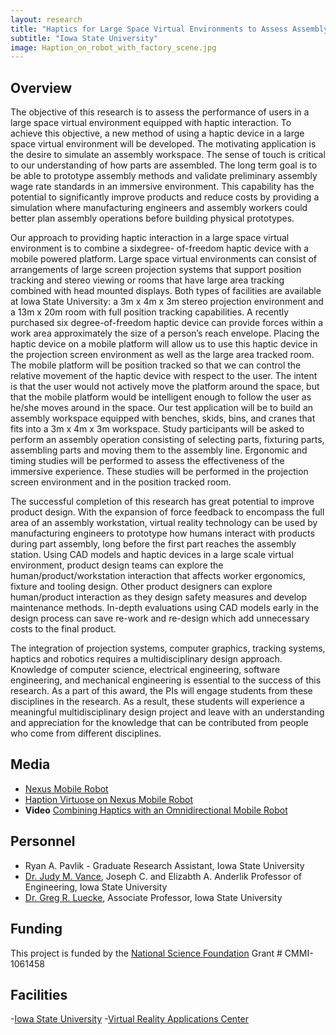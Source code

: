 ```yaml
---
layout: research
title: "Haptics for Large Space Virtual Environments to Assess Assembly Tasks"
subtitle: "Iowa State University"
image: Haption_on_robot_with_factory_scene.jpg
---
```


## Overview
The objective of this research is to assess the performance of users in a large space virtual
environment equipped with haptic interaction. To achieve this objective, a new method of using a
haptic device in a large space virtual environment will be developed. The motivating application is the
desire to simulate an assembly workspace. The sense of touch is critical to our understanding of how
parts are assembled. The long term goal is to be able to prototype assembly methods and validate
preliminary assembly wage rate standards in an immersive environment. This capability has the
potential to significantly improve products and reduce costs by providing a simulation where
manufacturing engineers and assembly workers could better plan assembly operations before building physical prototypes.

Our approach to providing haptic interaction in a large space virtual environment is to combine a sixdegree-
of-freedom haptic device with a mobile powered platform. Large space virtual environments
can consist of arrangements of large screen projection systems that support position tracking and stereo
viewing or rooms that have large area tracking combined with head mounted displays. Both types of
facilities are available at Iowa State University: a 3m x 4m x 3m stereo projection environment and a
13m x 20m room with full position tracking capabilities. A recently purchased six degree-of-freedom
haptic device can provide forces within a work area approximately the size of a person’s reach envelope.
Placing the haptic device on a mobile platform will allow us to use this haptic device in the projection
screen environment as well as the large area tracked room. The mobile platform will be position tracked
so that we can control the relative movement of the haptic device with respect to the user. The intent is
that the user would not actively move the platform around the space, but that the mobile platform
would be intelligent enough to follow the user as he/she moves around in the space. Our test
application will be to build an assembly workspace equipped with benches, skids, bins, and cranes that
fits into a 3m x 4m x 3m workspace. Study participants will be asked to perform an assembly operation
consisting of selecting parts, fixturing parts, assembling parts and moving them to the assembly line.
Ergonomic and timing studies will be performed to assess the effectiveness of the immersive
experience. These studies will be performed in the projection screen environment and in the position
tracked room.
 
The successful completion of this research has great potential to improve product design. With the
expansion of force feedback to encompass the full area of an assembly workstation, virtual reality
technology can be used by manufacturing engineers to prototype how humans interact with products
during part assembly, long before the first part reaches the assembly station. Using CAD models and
haptic devices in a large scale virtual environment, product design teams can explore the
human/product/workstation interaction that affects worker ergonomics, fixture and tooling design.
Other product designers can explore human/product interaction as they design safety measures and
develop maintenance methods. In-depth evaluations using CAD models early in the design process can
save re-work and re-design which add unnecessary costs to the final product.

The integration of projection systems, computer graphics, tracking systems, haptics and robotics
requires a multidisciplinary design approach. Knowledge of computer science, electrical engineering,
software engineering, and mechanical engineering is essential to the success of this research. As a part
of this award, the PIs will engage students from these disciplines in the research. As a result, these
students will experience a meaningful multidisciplinary design project and leave with an understanding
and appreciation for the knowledge that can be contributed from people who come from different
disciplines.


## Media
- [Nexus Mobile Robot](Nexus_robot.jpg)
- [Haption Virtuose on Nexus Mobile Robot](Haption_on_nexus_robot.jpg)
- **Video** [Combining Haptics with an Omnidirectional Mobile Robot](http://www.youtube.com/watch?v=_AaXVlWPYfA&list=UUUo4aXuVOK7Ong7q3cBffTQ&index=1)

## Personnel
- Ryan A. Pavlik - Graduate Research Assistant, Iowa State University
- [Dr. Judy M. Vance](http://www.me.iastate.edu/directory/faculty/judy-vance/), Joseph C. and Elizabth A. Anderlik Professor of Engineering, Iowa State University
- [Dr. Greg R. Luecke](http://www.me.iastate.edu/directory/faculty/greg-r-luecke/), Associate Professor, Iowa State University


## Funding
This project is funded by the [National Science Foundation](http://www.nsf.gov) Grant # CMMI-1061458

## Facilities
-[Iowa State University](http://www.iastate.edu)
-[Virtual Reality Applications Center](http://www.vrac.iastate.edu/)
